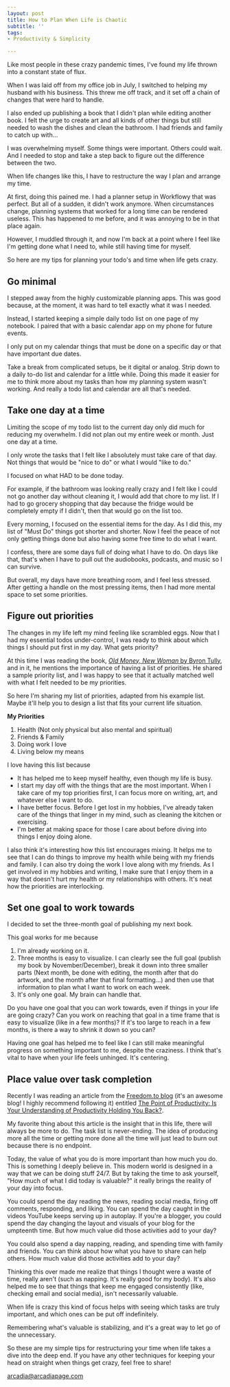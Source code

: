 ```yaml
---
layout: post
title: How to Plan When Life is Chaotic
subtitle: ''
tags:
- Productivity & Simplicity

---
```

Like most people in these crazy pandemic times, I've found my life thrown into a constant state of flux.

When I was laid off from my office job in July, I switched to helping my husband with his business. This threw me off track, and it set off a chain of changes that were hard to handle.

I also ended up publishing a book that I didn't plan while editing another book. I felt the urge to create art and all kinds of other things but still needed to wash the dishes and clean the bathroom. I had friends and family to catch up with...

I was overwhelming myself. Some things were important. Others could wait. And I needed to stop and take a step back to figure out the difference between the two.

When life changes like this, I have to restructure the way I plan and arrange my time.

At first, doing this pained me.  I had a planner setup in Workflowy that was perfect. But all of a sudden, it didn't work anymore. When circumstances change, planning systems that worked for a long time can be rendered useless. This has happened to me before, and it was annoying to be in that place again.

However, I muddled through it, and now I'm back at a point where I feel like I'm getting done what I need to, while still having time for myself.

So here are my tips for planning your todo's and time when life gets crazy.

## Go minimal

I stepped away from the highly customizable planning apps. This was good because, at the moment, it was hard to tell exactly what it was I needed.

Instead, I started keeping a simple daily todo list on one page of my notebook. I paired that with a basic calendar app on my phone for future events.

I only put on my calendar things that must be done on a specific day or that have important due dates.

Take a break from complicated setups, be it digital or analog. Strip down to a daily to-do list and calendar for a little while. Doing this made it easier for me to think more about my tasks than how my planning system wasn't working. And really a todo list and calendar are all that's needed.

## Take one day at a time

Limiting the scope of my todo list to the current day only did much for reducing my overwhelm. I did not plan out my entire week or month. Just one day at a time.

I only wrote the tasks that I felt like I absolutely must take care of that day. Not things that would be "nice to do" or what I would "like to do."

I focused on what HAD to be done today.

For example, if the bathroom was looking really crazy and I felt like I could not go another day without cleaning it, I would add that chore to my list.  If I had to go grocery shopping that day because the fridge would be completely empty if I didn't, then that would go on the list too.

Every morning, I focused on the essential items for the day.  As I did this, my list of "Must Do" things got shorter and shorter. Now I feel the peace of not only getting things done but also having some free time to do what I want.

I confess, there are some days full of doing what I have to do. On days like that, that's when I have to pull out the audiobooks, podcasts, and music so I can survive.

But overall, my days have more breathing room, and I feel less stressed. After getting a handle on the most pressing items, then I had more mental space to set some priorities.

## Figure out priorities

The changes in my life left my mind feeling like scrambled eggs.  Now that I had my essential todos under-control, I was ready to think about which things I should put first in my day. What gets priority?

At this time I was reading the book, [_Old Money, New Woman_ by Byron Tully](https://bookshop.org/a/8232/9781950118007), and in it, he mentions the importance of having a list of priorities. He shared a sample priority list, and I was happy to see that it actually matched well with what I felt needed to be my priorities.

So here I'm sharing my list of priorities, adapted from his example list. Maybe it'll help you to design a list that fits your current life situation.

**My Priorities**

1. Health (Not only physical but also mental and spiritual)
2. Friends & Family
3. Doing work I love
4. Living below my means

I love having this list because

* It has helped me to keep myself healthy, even though my life is busy.
* I start my day off with the things that are the most important. When I take care of my top priorities first, I can focus more on writing, art, and whatever else I want to do.
* I have better focus. Before I get lost in my hobbies, I've already taken care of the things that linger in my mind, such as cleaning the kitchen or exercising.
* I'm better at making space for those I care about before diving into things I enjoy doing alone.

I also think it's interesting how this list encourages mixing. It helps me to see that I can do things to improve my health while being with my friends and family. I can also try doing the work I love along with my friends. As I get involved in my hobbies and writing, I make sure that I enjoy them in a way that doesn't hurt my health or my relationships with others. It's neat how the priorities are interlocking.

## Set one goal to work towards

I decided to set the three-month goal of publishing my next book.

This goal works for me because

1. I'm already working on it.
2. Three months is easy to visualize. I can clearly see the full goal (publish my book by November/December), break it down into three smaller parts (Next month, be done with editing, the month after that do artwork, and the month after that final formatting...) and then use that information to plan what I want to work on each week.
3. It's only one goal. My brain can handle that.

Do you have one goal that you can work towards, even if things in your life are going crazy? Can you work on reaching that goal in a time frame that is easy to visualize (like in a few months)? If it's too large to reach in a few months, is there a way to shrink it down so you can?

Having one goal has helped me to feel like I can still make meaningful progress on something important to me, despite the craziness. I think that's vital to have when your life feels unhinged.  It's centering.

## Place value over task completion

Recently I was reading an article from the [Freedom.to blog](https://freedom.to/blog/) (it's an awesome blog! I highly recommend following it) entitled [The Point of Productivity: Is Your Understanding of Productivity Holding You Back?](https://freedom.to/blog/the-point-of-productivity-is-your-understanding-of-productivity-holding-you-back).

My favorite thing about this article is the insight that in this life, there will always be more to do. The task list is never-ending. The idea of producing more all the time or getting more done all the time will just lead to burn out because there is no endpoint.

Today, the value of what you do is more important than how much you do. This is something I deeply believe in. This modern world is designed in a way that we can be doing stuff 24/7. But by taking the time to ask yourself, "How much of what I did today is valuable?" it really brings the reality of your day into focus.

You could spend the day reading the news, reading social media, firing off comments, responding, and liking. You can spend the day caught in the videos YouTube keeps serving up in autoplay. If you're a blogger, you could spend the day changing the layout and visuals of your blog for the umpteenth time. But how much value did those activities add to your day?

You could also spend a day napping, reading, and spending time with family and friends. You can think about how what you have to share can help others. How much value did those activities add to your day?

Thinking this over made me realize that things I thought were a waste of time, really aren't (such as napping. It's really good for my body). It's also helped me to see that things that keep me engaged consistently (like, checking email and social media), isn't necessarily valuable.

When life is crazy this kind of focus helps with seeing which tasks are truly important, and which ones can be put off indefinitely.

Remembering what's valuable is stabilizing, and it's a great way to let go of the unnecessary.

So these are my simple tips for restructuring your time when life takes a dive into the deep end. If you have any other techniques for keeping your head on straight when things get crazy, feel free to share!

[arcadia@arcadiapage.com](mailto:arcadia@arcadiapage.com)